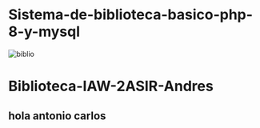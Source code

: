 # Sistema-de-biblioteca-basico-php-8-y-mysql
![biblio](https://user-images.githubusercontent.com/71534078/234310101-7cda30e6-97a1-4cdf-bd5e-0c19b0f819ab.png)
# Biblioteca-IAW-2ASIR-Andres
## hola **antonio carlos**